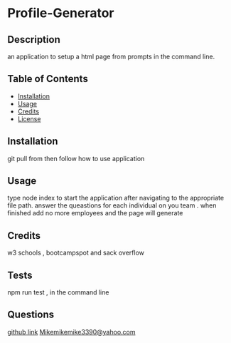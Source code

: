 # Profile-Generator

## Description
an application to setup a html page from prompts in the command line. 

## Table of Contents
- [Installation](#installation)
- [Usage](#usage)
- [Credits](#credits)
- [License](#license)

## Installation
git pull from    then follow how to use application

## Usage
type node index to start the application after navigating to the appropriate file path. answer the queastions for each individual on you team . when finished add no more employees and the page will generate

## Credits
w3 schools , bootcampspot and sack overflow




## Tests
npm run test , in the command line

## Questions
[github link](Mpeterson56)
Mikemikemike3390@yahoo.com
